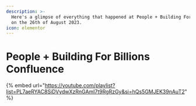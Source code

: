 ```yaml
---
description: >-
  Here's a glimpse of everything that happened at People + Building For Billions
  on the 26th of August 2023.
icon: elementor
---
```


# People + Building For Billions Confluence



{% embed url="https://youtube.com/playlist?list=PL7aeRYAC8SiDVydwXzRnGAmI7t9RgRzGy&si=hQs5GMJEK39nAuT2" %}
